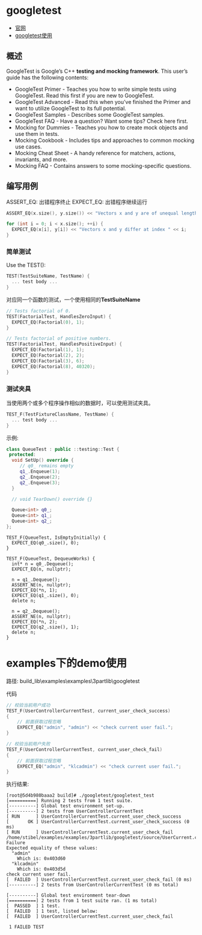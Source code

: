 # googletest

* [官网](https://google.github.io/googletest/)
* [googletest使用](https://blog.csdn.net/m0_65931372/article/details/126527421)

## 概述

GoogleTest is Google’s C++ **testing and mocking framework**. This user’s guide has the following contents:

* GoogleTest Primer - Teaches you how to write simple tests using GoogleTest. Read this first if you are new to GoogleTest.
* GoogleTest Advanced - Read this when you’ve finished the Primer and want to utilize GoogleTest to its full potential.
* GoogleTest Samples - Describes some GoogleTest samples.
* GoogleTest FAQ - Have a question? Want some tips? Check here first.
* Mocking for Dummies - Teaches you how to create mock objects and use them in tests.
* Mocking Cookbook - Includes tips and approaches to common mocking use cases.
* Mocking Cheat Sheet - A handy reference for matchers, actions, invariants, and more.
* Mocking FAQ - Contains answers to some mocking-specific questions.

## 编写用例

ASSERT_EQ: 出错程序终止
EXPECT_EQ: 出错程序继续运行

```cpp
ASSERT_EQ(x.size(), y.size()) << "Vectors x and y are of unequal length";

for (int i = 0; i < x.size(); ++i) {
  EXPECT_EQ(x[i], y[i]) << "Vectors x and y differ at index " << i;
}
```

### 简单测试

Use the TEST():
```cpp
TEST(TestSuiteName, TestName) {
  ... test body ...
}
```

对应同一个函数的测试，一个使用相同的**TestSuiteName**

```cpp
// Tests factorial of 0.
TEST(FactorialTest, HandlesZeroInput) {
  EXPECT_EQ(Factorial(0), 1);
}

// Tests factorial of positive numbers.
TEST(FactorialTest, HandlesPositiveInput) {
  EXPECT_EQ(Factorial(1), 1);
  EXPECT_EQ(Factorial(2), 2);
  EXPECT_EQ(Factorial(3), 6);
  EXPECT_EQ(Factorial(8), 40320);
}
```

### 测试夹具

当使用两个或多个程序操作相似的数据时，可以使用测试夹具。

```cpp
TEST_F(TestFixtureClassName, TestName) {
  ... test body ...
}
```

示例: 

```cpp
class QueueTest : public ::testing::Test {
 protected:
  void SetUp() override {
     // q0_ remains empty
     q1_.Enqueue(1);
     q2_.Enqueue(2);
     q2_.Enqueue(3);
  }

  // void TearDown() override {}

  Queue<int> q0_;
  Queue<int> q1_;
  Queue<int> q2_;
};
```


```
TEST_F(QueueTest, IsEmptyInitially) {
  EXPECT_EQ(q0_.size(), 0);
}

TEST_F(QueueTest, DequeueWorks) {
  int* n = q0_.Dequeue();
  EXPECT_EQ(n, nullptr);

  n = q1_.Dequeue();
  ASSERT_NE(n, nullptr);
  EXPECT_EQ(*n, 1);
  EXPECT_EQ(q1_.size(), 0);
  delete n;

  n = q2_.Dequeue();
  ASSERT_NE(n, nullptr);
  EXPECT_EQ(*n, 2);
  EXPECT_EQ(q2_.size(), 1);
  delete n;
}
```

# examples下的demo使用

路径: build_lib\examples\examples\3partlib\googletest

代码

```cpp
// 校验当前用户成功
TEST_F(UserControllerCurrentTest, current_user_check_success)
{
    // 前面获取过程忽略
    EXPECT_EQ("admin", "admin") << "check current user fail.";
}

// 校验当前用户失败
TEST_F(UserControllerCurrentTest, current_user_check_fail)
{
    // 前面获取过程忽略
    EXPECT_EQ("admin", "klcadmin") << "check current user fail.";
}
```

执行结果:

```
[root@5d4b980baaa2 build]# ./googletest/googletest_test
[==========] Running 2 tests from 1 test suite.
[----------] Global test environment set-up.
[----------] 2 tests from UserControllerCurrentTest
[ RUN      ] UserControllerCurrentTest.current_user_check_success
[       OK ] UserControllerCurrentTest.current_user_check_success (0 ms)
[ RUN      ] UserControllerCurrentTest.current_user_check_fail
/home/stibel/examples/examples/3partlib/googletest/source/UserCurrent.cpp:16: Failure
Expected equality of these values:
  "admin"
    Which is: 0x403d60
  "klcadmin"
    Which is: 0x403d5d
check current user fail.
[  FAILED  ] UserControllerCurrentTest.current_user_check_fail (0 ms)
[----------] 2 tests from UserControllerCurrentTest (0 ms total)

[----------] Global test environment tear-down
[==========] 2 tests from 1 test suite ran. (1 ms total)
[  PASSED  ] 1 test.
[  FAILED  ] 1 test, listed below:
[  FAILED  ] UserControllerCurrentTest.current_user_check_fail

 1 FAILED TEST

```